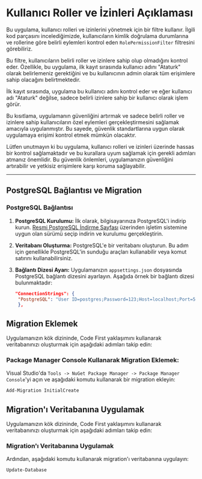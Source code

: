 # Kullanıcı Roller ve İzinleri Açıklaması

Bu uygulama, kullanıcı rolleri ve izinlerini yönetmek için bir filtre kullanır. İlgili kod parçasını incelediğimizde, kullanıcıların kimlik doğrulama durumlarına ve rollerine göre belirli eylemleri kontrol eden `RolePermissionFilter` filtresini görebiliriz.

Bu filtre, kullanıcıların belirli roller ve izinlere sahip olup olmadığını kontrol eder. Özellikle, bu uygulama, ilk kayıt sırasında kullanıcı adını "Ataturk" olarak belirlemeniz gerektiğini ve bu kullanıcının admin olarak tüm erişimlere sahip olacağını belirtmektedir.

İlk kayıt sırasında, uygulama bu kullanıcı adını kontrol eder ve eğer kullanıcı adı "Ataturk" değilse, sadece belirli izinlere sahip bir kullanıcı olarak işlem görür.

Bu kısıtlama, uygulamanın güvenliğini artırmak ve sadece belirli roller ve izinlere sahip kullanıcıların özel eylemleri gerçekleştirmesini sağlamak amacıyla uygulanmıştır. Bu sayede, güvenlik standartlarına uygun olarak uygulamaya erişimi kontrol etmek mümkün olacaktır.

Lütfen unutmayın ki bu uygulama, kullanıcı rolleri ve izinleri üzerinde hassas bir kontrol sağlamaktadır ve bu kurallara uyum sağlamak için gerekli adımları atmanız önemlidir. Bu güvenlik önlemleri, uygulamanızın güvenliğini artırabilir ve yetkisiz erişimlere karşı koruma sağlayabilir.

---

## PostgreSQL Bağlantısı ve Migration

### PostgreSQL Bağlantısı

1. **PostgreSQL Kurulumu:** İlk olarak, bilgisayarınıza PostgreSQL'i indirip kurun. [Resmi PostgreSQL İndirme Sayfası](https://www.postgresql.org/download/) üzerinden işletim sistemine uygun olan sürümü seçip indirin ve kurulumu gerçekleştirin.

2. **Veritabanı Oluşturma:** PostgreSQL'e bir veritabanı oluşturun. Bu adım için genellikle PostgreSQL'in sunduğu araçları kullanabilir veya komut satırını kullanabilirsiniz.

3. **Bağlantı Dizesi Ayarı:** Uygulamanızın `appsettings.json` dosyasında PostgreSQL bağlantı dizesini ayarlayın. Aşağıda örnek bir bağlantı dizesi bulunmaktadır:

   ```json
   "ConnectionStrings": {
    "PostgreSQL": "User ID=postgres;Password=123;Host=localhost;Port=5432;Database=databasename;"
    },
    ```
  
## Migration Eklemek

Uygulamanızın kök dizininde, Code First yaklaşımını kullanarak veritabanınızı oluşturmak için aşağıdaki adımları takip edin:

### Package Manager Console Kullanarak Migration Eklemek:

Visual Studio'da `Tools -> NuGet Package Manager -> Package Manager Console`'yi açın ve aşağıdaki komutu kullanarak bir migration ekleyin:

```bash
Add-Migration InitialCreate
```
## Migration'ı Veritabanına Uygulamak

Uygulamanızın kök dizininde, Code First yaklaşımını kullanarak veritabanınızı oluşturmak için aşağıdaki adımları takip edin:

### Migration'ı Veritabanına Uygulamak

Ardından, aşağıdaki komutu kullanarak migration'ı veritabanına uygulayın:

```bash
Update-Database
```
